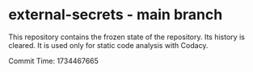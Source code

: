# external-secrets - main branch

This repository contains the frozen state of the repository.
Its history is cleared. It is used only for static code
analysis with Codacy.

Commit Time: 1734467665